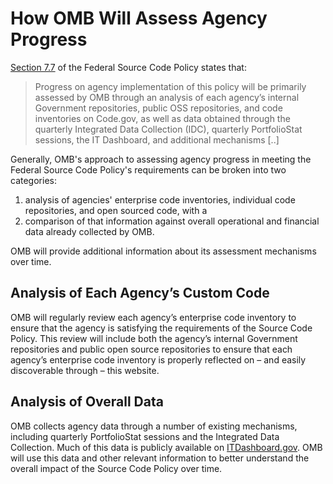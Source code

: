 # How OMB Will Assess Agency Progress

[Section 7.7](#accountability-mechanisms) of the Federal Source Code Policy states that:

> Progress on agency implementation of this policy will be primarily assessed by OMB through an analysis of each agency’s internal Government repositories, public OSS repositories, and code inventories on Code.gov, as well as data obtained through the quarterly Integrated Data Collection (IDC), quarterly PortfolioStat sessions, the IT Dashboard, and additional mechanisms \[..\]

Generally, OMB's approach to assessing agency progress in meeting the Federal Source Code Policy's requirements can be broken into two categories:

1.  analysis of agencies' enterprise code inventories, individual code repositories, and open sourced code, with a
2.  comparison of that information against overall operational and financial data already collected by OMB.

OMB will provide additional information about its assessment mechanisms over time.

## Analysis of Each Agency’s Custom Code

OMB will regularly review each agency’s enterprise code inventory to ensure that the agency is satisfying the requirements of the Source Code Policy. This review will include both the agency’s internal Government repositories and public open source repositories to ensure that each agency’s enterprise code inventory is properly reflected on – and easily discoverable through – this website.

## Analysis of Overall Data

OMB collects agency data through a number of existing mechanisms, including quarterly PortfolioStat sessions and the Integrated Data Collection. Much of this data is publicly available on [ITDashboard.gov](https://itdashboard.gov). OMB will use this data and other relevant information to better understand the overall impact of the Source Code Policy over time.